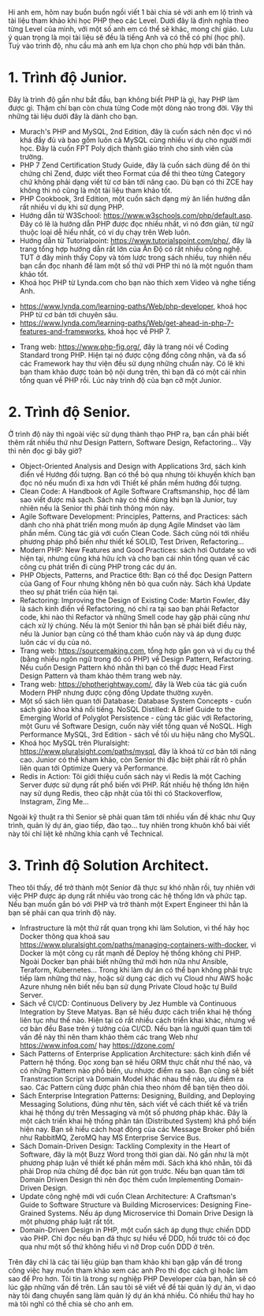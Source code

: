 Hi anh em, hôm nay buồn buồn ngồi viết 1 bài chia sẻ với anh em lộ trình và tài liệu tham khảo khi học PHP theo các Level. Dưới đây là định nghĩa theo từng Level của mình, với một số anh em có thể sẽ khác, mong chỉ giáo. Lưu ý quan trọng là mọi tài liệu sẽ đều là tiếng Anh và có thể có phí (học phí). Tuỳ vào trình độ, nhu cầu mà anh em lựa chọn cho phù hợp với bản thân. 
# 1. Trình độ Junior.
Đây là trình độ gần như bắt đầu, bạn không biết PHP là gì, hay PHP làm được gì. Thậm chí bạn còn chưa từng Code một dòng nào trong đời. Vậy thì những tài liệu dưới đây là dành cho bạn.
* Murach's PHP and MySQL, 2nd Edition, đây là cuốn sách nên đọc vì nó khá đầy đủ và bao gồm luôn cả MySQL cùng nhiều ví dụ cho người mới học. Đây là cuốn FPT Poly dịch thành giáo trình cho sinh viên của trường. 
* PHP 7 Zend Certification Study Guide, đây là cuốn sách dùng để ôn thi chứng chỉ Zend, được viết theo Format của đề thi theo từng Category chứ không phải dạng viết từ cơ bản tới nâng cao. Dù bạn có thi ZCE hay không thì nó cũng là một tài liệu tham khảo tốt. 
* PHP Cookbook, 3rd Edition, một cuốn sách dạng mỳ ăn liền hướng dẫn rất nhiều ví dụ khi sử dụng PHP. 
* Hướng dẫn từ W3School: https://www.w3schools.com/php/default.asp. Đây có lẽ là hướng dẫn PHP được đọc nhiều nhất, vì nó đơn giản, từ ngữ thuộc loại dễ hiểu nhất, có ví dụ chạy trên Web luôn. 
* Hướng dẫn từ Tutorialpoint: https://www.tutorialspoint.com/php/, đây là trang tổng hợp hướng dẫn rất lớn của Ấn Độ có rất nhiều công nghệ. TUT ở đây mình thấy Copy và tóm lược trong sách nhiều, tuy nhiên nếu bạn cần đọc nhanh để làm một số thứ với PHP thì nó là một nguồn tham khảo tốt. 
* Khoá học PHP từ Lynda.com cho bạn nào thích xem Video và nghe tiếng Anh. 
- https://www.lynda.com/learning-paths/Web/php-developer, khoá học PHP từ cơ bản tới chuyên sâu.
- https://www.lynda.com/learning-paths/Web/get-ahead-in-php-7-features-and-frameworks, khoá học về PHP 7. 
* Trang web: https://www.php-fig.org/, đây là trang nói về Coding Standard trong PHP. Hiện tại nó được cộng đồng công nhận, và đa số các Framework hay thư viện đều sử dụng những chuẩn này. 
Có lẽ khi bạn tham khảo được toàn bộ nội dung trên, thì bạn đã có một cái nhìn tổng quan về PHP rồi. Lúc này trình độ của bạn cỡ một Junior.
# 2. Trình độ Senior.
Ở trình độ này thì ngoài việc sử dụng thành thạo PHP ra, bạn cần phải biết thêm rất nhiều thứ như Design Pattern, Software Design, Refactoring... Vậy thì nên đọc gì bây giờ? 
* Object-Oriented Analysis and Design with Applications 3rd, sách kinh điển về Hướng đối tượng. Bạn có thể bỏ qua nhưng tôi khuyến khích bạn đọc nó nếu muốn đi xa hơn với Thiết kế phần mềm hướng đối tượng. 
* Clean Code: A Handbook of Agile Software Craftsmanship, học để làm sao viết được mã sạch. Sách này có thể dùng khi bạn là Junior, tuy nhiên nếu là Senior thì phải tinh thông món này. 
* Agile Software Development: Principles, Patterns, and Practices: sách dành cho nhà phát triển mong muốn áp dụng Agile Mindset vào làm phần mềm. Cùng tác giả với cuốn Clean Code. Sách cũng nói tới nhiều phương pháp phổ biến như thiết kế SOLID, Test Driven, Refactoring... 
* Modern PHP: New Features and Good Practices: sách hơi Outdate so với hiện tại, nhưng cũng khá hữu ích và cho bạn cái nhìn tổng quan về các công cụ phát triển đi cùng PHP trong các dự án. 
* PHP Objects, Patterns, and Practice 6th: Bạn có thể đọc Design Pattern của Gang of Four nhưng không nên bỏ qua cuốn này. Sách khá Update theo sự phát triển của hiện tại. 
* Refactoring: Improving the Design of Existing Code: Martin Fowler, đây là sách kinh điển về Refactoring, nó chỉ ra tại sao bạn phải Refactor code, khi nào thì Refactor và những Smell code hay gặp phải cũng như cách xử lý chúng. Nếu là một Senior thì hẳn bạn sẽ phải biết điều này, nếu là Junior bạn cũng có thể tham khảo cuốn này và áp dụng được luôn các ví dụ của nó. 
* Trang web: https://sourcemaking.com, tổng hợp gắn gọn và ví dụ cụ thể (bằng nhiều ngôn ngữ trong đó có PHP) về Design Pattern, Refactoring. Nếu cuốn Design Pattern khó nhằn thì bạn có thể được Head First Design Pattern và tham khảo thêm trang web này. 
* Trang web: https://phptherightway.com/, đây là Web của tác giả cuốn Modern PHP nhưng được cộng đồng Update thường xuyên. 
* Một số sách liên quan tới Database: Database System Concepts - cuốn sách giáo khoa khá nổi tiếng. NoSQL Distilled: A Brief Guide to the Emerging World of Polyglot Persistence - cùng tác giác với Refactoring, một Guru về Software Design, cuốn này viết tổng quan về NoSQL. High Performance MySQL, 3rd Edition - sách về tối ưu hiệu năng cho MySQL. 
* Khoá học MySQL trên Pluralsight: https://www.pluralsight.com/paths/mysql, đây là khoá từ cơ bản tới nâng cao. Junior có thể kham khảo, còn Senior thì đặc biệt phải rất rõ phần liên quan tới Optimize Query và Performance. 
* Redis in Action: Tôi giới thiệu cuốn sách này vì Redis là một Caching Server được sử dụng rất phổ biến với PHP. Rất nhiều hệ thống lớn hiện nay sử dụng Redis, theo cập nhật của tôi thì có Stackoverflow, Instagram, Zing Me...

Ngoài kỹ thuật ra thì Senior sẽ phải quan tâm tới nhiều vấn đề khác như Quy trình, quản lý dự án, giao tiếp, đào tạo... tuy nhiên trong khuôn khổ bài viết này tôi chỉ liệt kê những khía cạnh về Technical. 
# 3. Trình độ Solution Architect.
Theo tôi thấy, để trở thành một Senior đã thực sự khó nhằn rồi, tuy nhiên với việc PHP được áp dụng rất nhiều vào trong các hệ thống lớn và phức tạp. Nếu bạn muốn gắn bó với PHP và trở thành một Expert Engineer thì hẳn là bạn sẽ phải can qua trình độ này. 
* Infrastructure là một thứ rất quan trọng khi làm Solution, vì thế hãy học Docker thông qua khoá sau https://www.pluralsight.com/paths/managing-containers-with-docker, vì Docker là một công cụ rất mạnh để Deploy hệ thống không chỉ PHP. Ngoài Docker bạn phải biết những thứ mới hơn nữa như Ansible, Teraform, Kubernetes... Trong khi làm dự án có thể bạn không phải trực tiếp làm những thứ này, hoặc sử dụng các dịch vụ Cloud như AWS hoặc Azure nhưng nên biết nếu bạn sử dụng Private Cloud hoặc tự Build Server. 
* Sách về CI/CD: Continuous Delivery by Jez Humble và Continuous Integration by Steve Matyas. Bạn sẽ hiểu được cách triển khai hệ thống liên tục như thế nào. Hiện tại có rất nhiều cách triển khai khác, nhưng về cơ bản đều Base trên ý tưởng của CI/CD. Nếu bạn là người quan tâm tới vấn đề này thì nên tham khảo thêm các trang Web như https://www.infoq.com/ hay https://dzone.com/
* Sách Patterns of Enterprise Application Architecture: sách kinh điển về Pattern hệ thống. Đọc xong bạn sẽ hiểu ORM thực chất như thế nào, và có những Pattern nào phổ biến, ưu nhược điểm ra sao. Bạn cũng sẽ biết Transtraction Script và Domain Model khác nhau thế nào, ưu điểm ra sao. Các Pattern cũng được phân chia theo nhóm để bạn tiện theo dõi. 
* Sách Enterprise Integration Patterns: Designing, Building, and Deploying Messaging Solutions, đúng như tên, sách viết về cách thiết kế và triển khai hệ thống dự trên Messaging và một số phương pháp khác. Đây là một cách triển khai hệ thống phân tán (Distributed System) khá phổ biến hiện nay. Bạn sẽ hiểu cách hoạt động của các Message Broker phổ biến như RabbitMQ, ZeroMQ hay MS Enterprise Service Bus. 
* Sách Domain-Driven Design: Tackling Complexity in the Heart of Software, đây là một Buzz Word trong thời gian dài. Nó gần như là một phương pháp luận về thiết kế phần mềm mới. Sách khá khó nhằn, tôi đã phải Drop nửa chừng để đọc bản rút gọn trước. Nếu bạn quan tâm tới Domain Driven Design thì nên đọc thêm cuốn Implementing Domain-Driven Design.
* Update công nghệ mới với cuốn Clean Architecture: A Craftsman's Guide to Software Structure và Building Microservices: Designing Fine-Grained Systems. Nếu áp dụng Microservice thì Domain Drive Design là một phương pháp luật rất tốt. 
* Domain-Driven Design in PHP, một cuốn sách áp dụng thực chiến DDD vào PHP. Chỉ đọc nếu bạn đã thực sự hiểu về DDD, hồi trước tôi có đọc qua như một số thứ không hiểu vì nỡ Drop cuốn DDD ở trên. 

Trên đây chỉ là các tài liệu giúp bạn tham khảo khi bạn gặp vấn đề trong công việc hay muốn tham khảo xem các anh Pro thì đọc cách gì hoặc làm sao để Pro hơn. Tôi tin là trong sự nghiệp PHP Developer của bạn, hẳn sẽ có lúc gặp những vấn đề trên. 
Lần sau tôi sẽ viết về đề tài quản lý dự án, vì dạo này tôi đang chuyển sang làm quản lý dự án khá nhiều. Có nhiều thứ hay ho mà tôi nghĩ có thể chia sẻ cho anh em.